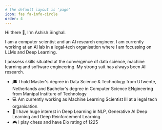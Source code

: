 ```yaml
---
# the default layout is 'page'
icon: fas fa-info-circle
order: 4
---
```


Hi there 👋, I'm Ashish Singhal.

I am a computer scientist and an AI research engineer. I am currently working at an AI lab in a legal-tech organisation where I am focussing on LLMs and Deep Learning.

I possess skills situated at the convergence of data science, machine learning and software engineering. My strong suit has always been AI research.

- 🎓 I hold Master's degree in Data Science & Technology from UTwente, Netherlands and Bachelor's degree in Computer Science ENgineering from Manipal Institure of Technology
- 💻 Am currently working as Machine Learning Scientist III at a legal tech organisation.
- 🤖 I have huge interest in Deep Learning in NLP, Generative AI Deep Learning and Deep Reinforcement Learning.
- 🎮 I play chess and have Elo rating of 1225